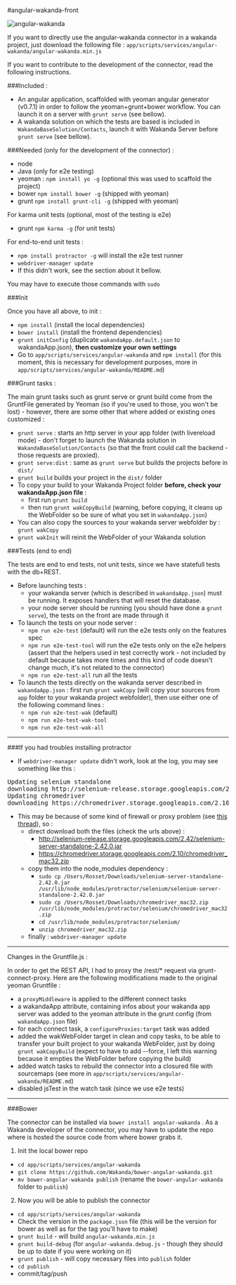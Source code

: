 #angular-wakanda-front

![ angular-wakanda ](http://www.wakanda.org/sites/default/files/medias/128.png)

If you want to directly use the angular-wakanda connector in a wakanda project, just download the following file : 
`app/scripts/services/angular-wakanda/angular-wakanda.min.js`

If you want to contribute to the development of the connector, read the following instructions.

###Included :

* An angular application, scaffolded with yeoman angular generator (v0.7.1) in order to follow the yeoman+grunt+bower workflow. You can launch it on a server with `grunt serve` (see bellow).
* A wakanda solution on which the tests are based is included in `WakandaBaseSolution/Contacts`, launch it with Wakanda Server before `grunt serve` (see bellow).


###Needed (only for the development of the connector) :

* node
* Java (only for e2e testing)
* yeoman : `npm install yo -g` (optional this was used to scaffold the project)
* bower `npm install bower -g` (shipped with yeoman)
* grunt `npm install grunt-cli -g` (shipped with yeoman)

For karma unit tests (optional, most of the testing is e2e)

* grunt `npm karma -g` (for unit tests)

For end-to-end unit tests :

* `npm install protractor -g` will install the e2e test runner
* `webdriver-manager update`
* If this didn't work, see the section about it bellow.

You may have to execute those commands with `sudo`

###Init

Once you have all above, to init :

* `npm install` (install the local dependencies)
* `bower install` (install the frontend dependencies)
* `grunt initConfig` (duplicate `wakandaApp.default.json` to wakandaApp.json), **then customize your own settings**
* Go to `app/scripts/services/angular-wakanda` and `npm install` (for this moment, this is necessary for development purposes, more in `app/scripts/services/angular-wakanda/README.md`)

###Grunt tasks :

The main grunt tasks such as grunt serve or grunt build come from the GruntFile generated by Yeoman (so if you're used to those, you won't be lost) - however, there are some other that where added or existing ones customized :

* `grunt serve` : starts an http server in your app folder (with livereload mode) - don't forget to launch the Wakanda solution in `WakandaBaseSolution/Contacts` (so that the front could call the backend - those requests are proxied).
* `grunt serve:dist` : same as `grunt serve` but builds the projects before in `dist/` 
* `grunt build` builds your project in the `dist/` folder
* To copy your build to your Wakanda Project folder **before, check your wakandaApp.json file** :
    * first run `grunt build`
    * then run `grunt wakCopyBuild` (warning, before copying, it cleans up the WebFolder so be sure of what you set in `wakandaApp.json`)
* You can also copy the sources to your wakanda server webfolder by : `grunt wakCopy`
* `grunt wakInit` will reinit the WebFolder of your Wakanda solution
    
###Tests (end to end)

The tests are end to end tests, not unit tests, since we have statefull tests with the db+REST.

* Before launching tests : 
	* your wakanda server (which is described in `wakandaApp.json`) must be running. It exposes handlers that will reset the database.
	* your node server should be running (you should have done a `grunt serve`), the tests on the front are made through it
* To launch the tests on your node server :
	* `npm run e2e-test` (default) will run the e2e tests only on the features spec
	* `npm run e2e-test-tool` will run the e2e tests only on the e2e helpers (assert that the helpers used in test correctly work - not included by default because takes more times and this kind of code doesn't change much, it's not related to the connector)
	* `npm run e2e-test-all` run all the tests
* To launch the tests directly on the wakanda server described in `wakandaApp.json` : first run `grunt wakCopy` (will copy your sources from `app` folder to your wakanda project webfolder), then use either one of the following command lines :
	* `npm run e2e-test-wak` (default)
	* `npm run e2e-test-wak-tool`
	* `npm run e2e-test-wak-all`

---

###If you had troubles installing protractor

* If `webdriver-manager update` didn't work, look at the log, you may see something like this :
<pre>
Updating selenium standalone
downloading http://selenium-release.storage.googleapis.com/2.42/selenium-server-standalone-2.42.0.jar...
Updating chromedriver
downloading https://chromedriver.storage.googleapis.com/2.10/chromedriver_mac32.zip…
</pre>
* This may be because of some kind of firewall or proxy problem (see [this thread](https://groups.google.com/forum/#!msg/selenium-users/aIIqHBnB_Is/7ws4xCQ84yQJ)), so :
	* direct download both the files (check the urls above) :
		* http://selenium-release.storage.googleapis.com/2.42/selenium-server-standalone-2.42.0.jar
		* https://chromedriver.storage.googleapis.com/2.10/chromedriver_mac32.zip
	* copy them into the node_modules dependency : 
		* `sudo cp /Users/Rosset/Downloads/selenium-server-standalone-2.42.0.jar /usr/lib/node_modules/protractor/selenium/selenium-server-standalone-2.42.0.jar`
		* `sudo cp /Users/Rosset/Downloads/chromedriver_mac32.zip /usr/lib/node_modules/protractor/selenium/chromedriver_mac32.zip`
		* `cd /usr/lib/node_modules/protractor/selenium/`
		* `unzip chromedriver_mac32.zip`
	* finally : `webdriver-manager update`

---

Changes in the Gruntfile.js :

In order to get the REST API, I had to proxy the /rest/* request via grunt-connect-proxy.
Here are the following modifications made to the original yeoman Gruntfile :

* a `proxyMiddleware` is applied to the different connect tasks
* a wakandaApp attribute, containing infos about your wakanda app server was added to the yeoman attribute in the grunt config (from `wakandaApp.json` file)
* for each connect task, a `configureProxies:target` task was added
* added the wakWebFolder target in clean and copy tasks, to be able to transfer your built project to your wakanda WebFolder, just by doing `grunt wakCopyBuild` (expect to have to add --force, I left this warning because it empties the WebFolder before copying the build)
* added watch tasks to rebuild the connector into a closured file with sourcemaps (see more in `app/scripts/services/angular-wakanda/README.md`)
* disabled jsTest in the watch task (since we use e2e tests)

---
###Bower

The connector can be installed via `bower install angular-wakanda` . As a Wakanda developer of the connector, you may have to update the repo where is hosted the source code from where bower grabs it.

1) Init the local bower repo

* `cd app/scripts/services/angular-wakanda`
* `git clone https://github.com/Wakanda/bower-angular-wakanda.git`
* `mv bower-angular-wakanda publish` (rename the `bower-angular-wakanda` folder to `publish`)

2) Now you will be able to publish the connector

* `cd app/scripts/services/angular-wakanda`
* Check the version in the `package.json` file (this will be the version for bower as well as for the tag you'll have to make)
* `grunt build` - will build `angular-wakanda.min.js`
* `grunt build-debug` (for `angular-wakanda.debug.js` - though they should be up to date if you were working on it)
* `grunt publish` - will copy necessary files into `publish` folder
* `cd publish`
* commit/tag/push